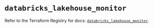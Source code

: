 # `databricks_lakehouse_monitor`

Refer to the Terraform Registry for docs: [`databricks_lakehouse_monitor`](https://registry.terraform.io/providers/databricks/databricks/1.92.0/docs/resources/lakehouse_monitor).
